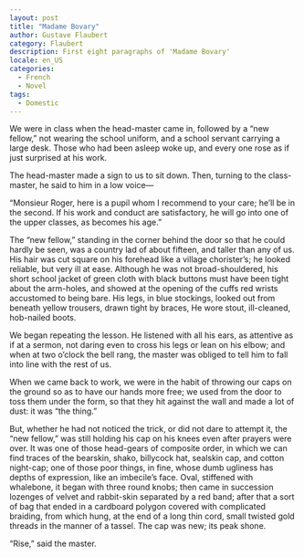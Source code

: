 ```yaml
---
layout: post
title: "Madame Bovary"
author: Gustave Flaubert
category: Flaubert
description: First eight paragraphs of 'Madame Bovary'
locale: en_US
categories:
  - French
  - Novel
tags:
  - Domestic
---
```

We were in class when the head-master came in, followed by a “new fellow,” not
wearing the school uniform, and a school servant carrying a large desk. Those
who had been asleep woke up, and<!--more--> every one rose as if just surprised at his
work.

The head-master made a sign to us to sit down. Then, turning to the
class-master, he said to him in a low voice—

“Monsieur Roger, here is a pupil whom I recommend to your care; he’ll be in the
second. If his work and conduct are satisfactory, he will go into one of the
upper classes, as becomes his age.”

The “new fellow,” standing in the corner behind the door so that he could hardly
be seen, was a country lad of about fifteen, and taller than any of us. His hair
was cut square on his forehead like a village chorister’s; he looked reliable,
but very ill at ease. Although he was not broad-shouldered, his short school
jacket of green cloth with black buttons must have been tight about the
arm-holes, and showed at the opening of the cuffs red wrists accustomed to being
bare. His legs, in blue stockings, looked out from beneath yellow trousers,
drawn tight by braces, He wore stout, ill-cleaned, hob-nailed boots.

We began repeating the lesson. He listened with all his ears, as attentive as if
at a sermon, not daring even to cross his legs or lean on his elbow; and when at
two o’clock the bell rang, the master was obliged to tell him to fall into line
with the rest of us.

When we came back to work, we were in the habit of throwing our caps on the
ground so as to have our hands more free; we used from the door to toss them
under the form, so that they hit against the wall and made a lot of dust: it was
“the thing.”

But, whether he had not noticed the trick, or did not dare to attempt it, the
“new fellow,” was still holding his cap on his knees even after prayers were
over. It was one of those head-gears of composite order, in which we can find
traces of the bearskin, shako, billycock hat, sealskin cap, and cotton night-cap;
one of those poor things, in fine, whose dumb ugliness has depths of expression,
like an imbecile’s face. Oval, stiffened with whalebone, it began with three
round knobs; then came in succession lozenges of velvet and rabbit-skin
separated by a red band; after that a sort of bag that ended in a cardboard
polygon covered with complicated braiding, from which hung, at the end of a long
thin cord, small twisted gold threads in the manner of a tassel. The cap was
new; its peak shone.

“Rise,” said the master.
